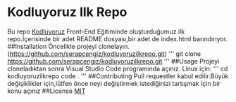 # Kodluyoruz Ilk Repo
Bu repo [Kodluyoruz](https://kodluyoruz.org) Front-End Eğitiminde oluşturduğumuz ilk repo.İçerisinde bir adet README dosyası,bir adet de index.html barındırıyor.
##Installation
Öncelikle projeyi clonelayın.(https://github.com/serapcengiz/kodluyoruzilkrepo.git)
'''
git clone https://github.com/serapcengiz/kodluyoruzilkrepo.git
'''
##Usage
Projeyi cloneladıktan sonra Visual Studio Code programında açınız.
Linux için:
'''
cd kodluyoruzilkrepo
code .
'''
##Contributing
Pull requestler kabul edilir.Büyük değişiklikler için,lütfen önce neyi değiştirmek istediğinizi tartışmak için bir konu açınız
##License
[MIT](https://m.mit.com)
